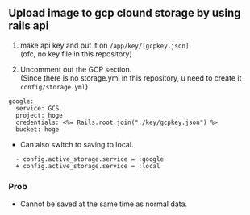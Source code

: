 ## Upload image to gcp clound storage by using rails api

1. make api key and put it on `/app/key/[gcpkey.json]`  
  (ofc, no key file in this repository)

2. Uncomment out the GCP section.  
   (Since there is no storage.yml in this repository, u need to create it `config/storage.yml`)
  ```
  google:
    service: GCS
    project: hoge
    credentials: <%= Rails.root.join("./key/gcpkey.json") %>
    bucket: hoge
  ```



- Can also switch to saving to local.
```
  - config.active_storage.service = :google
  + config.active_storage.service = :local
```

### Prob
- Cannot be saved at the same time as normal data.
